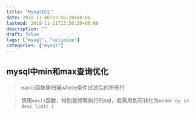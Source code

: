 ```yaml
---
title: "Mysql优化"
date: 2018-11-06T13:56:20+08:00
lastmod: 2019-11-11T13:56:20+08:00
description: ""
draft: false
tags: ["mysql", "optimize"]
categories: ["mysql"]
---
```


## mysql中min和max查询优化

> `max()`函数需扫描where条件过滤后的所有行

> 慎用`max()`函数，特别是频繁执行的sql，若需用到可转化为`order by id desc limit 1`